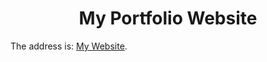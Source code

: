 <h1 align="center"> My Portfolio Website </h1>
</hr>

The address is: [My Website](https://farshad-davari.github.io/portfolio/).
